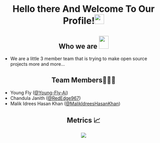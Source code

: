 <h1 align="center">Hello there And Welcome To Our Profile!<img src="https://raw.githubusercontent.com/MartinHeinz/MartinHeinz/master/wave.gif" width="30px"></h1>  
<h2 align="center">Who we are <img src="https://media1.giphy.com/media/ItcYaVhkaJYl7BpDEU/giphy.gif" height="40px" width="30px"></h1></h2>
<ul>
  <li>We are a little 3 member team that is trying to make open source projects more and more...</li>
</ul>

<h2 align="center">Team Members🥷🥷🥷</h2>

* Young Fly ([@Young-Fly-Ai](https://github.com/Young-Fly-Ai))
* Chandula Janith ([@RedEdge967](https://github.com/RedEdge967))
* Malik Idrees Hasan Khan ([@MalikIdreesHasanKhan](https://github.com/MalikIdreesHasanKhan))

<h2 align="center">Metrics 📈</h2>
<p align="center">
  <img src="https://metrics.lecoq.io/Young-FlyAi?template=classic&languages=1&people=1&followup=1&achievements=1&languages.limit=8&languages.threshold=0%25&languages.colors=github&languages.sections=most-used&languages.indepth=false&languages.analysis.timeout=15&languages.categories=markup%2C%20programming&languages.recent.categories=markup%2C%20programming&languages.recent.load=300&languages.recent.days=14&followup.sections=repositories&followup.indepth=false&people.limit=24&people.identicons=false&people.size=28&people.types=followers%2C%20following&people.shuffle=false&achievements.threshold=C&achievements.secrets=true&achievements.display=detailed&achievements.limit=0&config.timezone=Asia%2FColombo">
</p>
  


